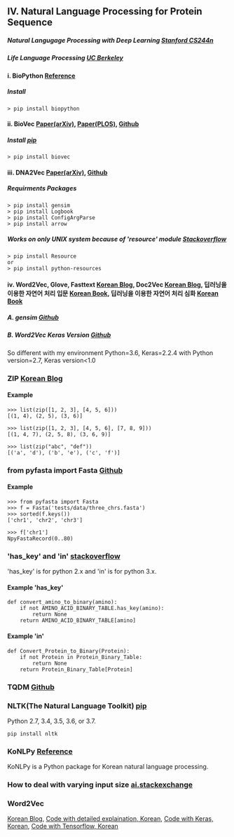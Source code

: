 ## IV. Natural Language Processing for Protein Sequence
##### Natural Langugage Processing with Deep Learning [Stanford CS244n](http://web.stanford.edu/class/cs224n/)
##### Life Language Processing [UC Berkeley](https://llp.berkeley.edu/)
#### i. BioPython [Reference](https://biopython.org/wiki/Download)
##### Install
```
> pip install biopython
```
#### ii. BioVec [Paper(arXiv)](https://arxiv.org/abs/1503.05140), [Paper(PLOS)](https://journals.plos.org/plosone/article?id=10.1371/journal.pone.0141287), [Github](https://github.com/kyu999/biovec)

##### Install [pip](https://pypi.org/project/biovec/)
```
> pip install biovec
```
#### iii. DNA2Vec [Paper(arXiv)](https://arxiv.org/abs/1701.06279), [Github](https://github.com/pnpnpn/dna2vec)
##### Requirments Packages
```
> pip install gensim
> pip install Logbook
> pip install ConfigArgParse
> pip install arrow
```
##### Works on only UNIX system because of 'resource' module [Stackoverflow](https://stackoverflow.com/questions/49232580/how-to-import-resource-module)
```
> pip install Resource
or
> pip install python-resources
```

#### iv. Word2Vec, Glove, Fasttext [Korean Blog](https://ratsgo.github.io/from%20frequency%20to%20semantics/2017/03/11/embedding/), Doc2Vec [Korean Blog](http://www.engear.net/wp/doc2vec-%EC%8B%9C%EC%9E%91%ED%95%98%EA%B8%B0/), 딥러닝을 이용한 자연어 처리 입문 [Korean Book](https://wikidocs.net/book/2155), 딥러닝을 이용한 자연어 처리 심화 [Korean Book](https://wikidocs.net/book/2159)
##### A. gensim [Github](https://github.com/RaRe-Technologies/gensim)

##### B. Word2Vec Keras Version [Github](https://github.com/niitsuma/word2vec-keras-in-gensim)
So different with my environment Python=3.6, Keras=2.2.4 with Python version=2.7, Keras version<1.0


### ZIP [Korean Blog](https://wikidocs.net/32#zip)
#### Example
```
>>> list(zip([1, 2, 3], [4, 5, 6]))
[(1, 4), (2, 5), (3, 6)]

>>> list(zip([1, 2, 3], [4, 5, 6], [7, 8, 9]))
[(1, 4, 7), (2, 5, 8), (3, 6, 9)]

>>> list(zip("abc", "def"))
[('a', 'd'), ('b', 'e'), ('c', 'f')]
```
### from pyfasta import Fasta [Github](https://github.com/brentp/pyfasta/)
#### Example
```
>>> from pyfasta import Fasta
>>> f = Fasta('tests/data/three_chrs.fasta')
>>> sorted(f.keys())
['chr1', 'chr2', 'chr3']

>>> f['chr1']
NpyFastaRecord(0..80)
```

### 'has_key' and 'in' [stackoverflow](https://stackoverflow.com/questions/1323410/should-i-use-has-key-or-in-on-python-dicts)
'has_key' is for python 2.x and 'in' is for python 3.x.
#### Example 'has_key'
```
def convert_amino_to_binary(amino):
    if not AMINO_ACID_BINARY_TABLE.has_key(amino):
        return None
    return AMINO_ACID_BINARY_TABLE[amino]
```
#### Example 'in'
```
def Convert_Protein_to_Binary(Protein):
    if not Protein in Protein_Binary_Table:
        return None
    return Protein_Binary_Table[Protein]
```
### TQDM [Github](https://github.com/tqdm/tqdm)

### NLTK(The Natural Language Toolkit) [pip](https://pypi.org/project/nltk/)
Python 2.7, 3.4, 3.5, 3.6, or 3.7.
```
pip install nltk
```
### KoNLPy [Reference](http://konlpy.org/ko/v0.4.3/)
KoNLPy is a Python package for Korean natural language processing.

### How to deal with varying input size [ai.stackexchange](https://ai.stackexchange.com/questions/2008/how-can-neural-networks-deal-with-varying-input-sizes)

### Word2Vec
[Korean Blog](https://shuuki4.wordpress.com/2016/01/27/word2vec-%EA%B4%80%EB%A0%A8-%EC%9D%B4%EB%A1%A0-%EC%A0%95%EB%A6%AC/),
[Code with detailed explaination, Korean](https://pythonkim.tistory.com/93),
[Code with Keras, Korean](https://byeongkijeong.github.io/Word2vec-from-scratch-using-keras/),
[Code with Tensorflow, Korean](https://github.com/golbin/TensorFlow-Tutorials/blob/master/04%20-%20Neural%20Network%20Basic/03%20-%20Word2Vec.py)
